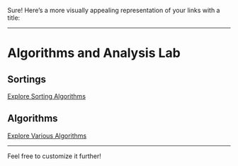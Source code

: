 Sure! Here’s a more visually appealing representation of your links with a title:

---

# Algorithms and Analysis Lab

## Sortings
[Explore Sorting Algorithms](https://github.com/RamaHareshKiran/Algorithms-and-Analysis-Lab/tree/Sorting)

## Algorithms
[Explore Various Algorithms](https://github.com/RamaHareshKiran/Algorithms-and-Analysis-Lab/tree/Algorithms)

---

Feel free to customize it further!
